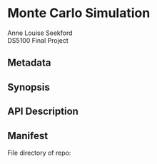 # Monte Carlo Simulation
Anne Louise Seekford  
DS5100 Final Project


## Metadata  

## Synopsis  

## API Description  

## Manifest  
File directory of repo:
```

```
